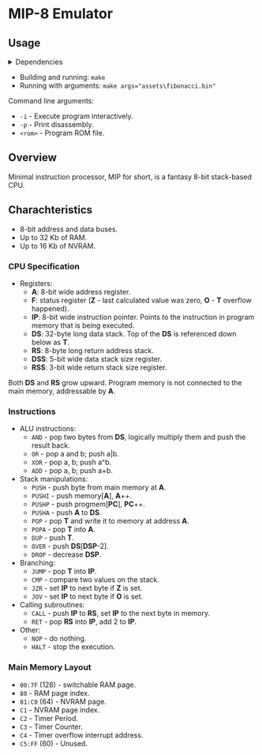 # MIP-8 Emulator

## Usage

<details>
    <summary>Dependencies</summary>
    <ul>
        <li><a href="https://gnuwin32.sourceforge.net/packages/make.htm">GNU Make for Windows</a></li>
        <li><a href="https://www.bellard.org/tcc/">Tiny C compiler</a></li>
    </ul>
</details>

- Building and running: `make`
- Running with arguments: `make args="assets\fibonacci.bin"`

Command line arguments:
- `-i` - Execute program interactively.
- `-p` - Print disassembly.
- `<rom>` - Program ROM file.

## Overview
Minimal instruction processor, MIP for short, is a fantasy 8-bit stack-based CPU.

## Charachteristics
- 8-bit address and data buses.
- Up to 32 Kb of RAM.
- Up to 16 Kb of NVRAM.

### CPU Specification
- Registers:
  - **A**: 8-bit wide address register.
  - **F**: status register (**Z** - last calculated value was zero, **O** - **T** overflow happened).
  - **IP**: 8-bit wide instruction pointer. Points to the instruction in program memory that is being executed.
  - **DS**: 32-byte long data stack. Top of the **DS** is referenced down below as **T**.
  - **RS**: 8-byte long return address stack.
  - **DSS**: 5-bit wide data stack size register. 
  - **RSS**: 3-bit wide return stack size register. 

Both **DS** and **RS** grow upward.
Program memory is not connected to the main memory, addressable by **A**.

### Instructions
- ALU instructions:
  - `AND` - pop two bytes from **DS**, logically multiply them and push the result back.
  - `OR` - pop a and b; push a|b.
  - `XOR` - pop a, b; push a^b.
  - `ADD` - pop a, b; push a+b.
- Stack manipulations:
  - `PUSH` - push byte from main memory at **A**.
  - `PUSHI` - push memory[**A**], **A**++.
  - `PUSHP` - push progmem[**PC**], **PC**++.
  - `PUSHA` - push **A** to **DS**.
  - `POP` - pop **T** and write it to memory at address **A**.
  - `POPA` - pop **T** into **A**.
  - `DUP` - push **T**.
  - `OVER` - push **DS**\[**DSP**-2\].
  - `DROP` - decrease **DSP**.
- Branching:
  - `JUMP` - pop **T** into **IP**.
  - `CMP` - compare two values on the stack.
  - `JZR` - set **IP** to next byte if **Z** is set.
  - `JOV` - set **IP** to next byte if **O** is set.
- Calling subroutines:
  - `CALL` - push **IP** to **RS**, set **IP** to the next byte in memory.
  - `RET` - pop **RS** into **IP**, add 2 to **IP**.
- Other:
  - `NOP` - do nothing.
  - `HALT` - stop the execution.

### Main Memory Layout
- `00:7F` (128) - switchable RAM page.
- `80` - RAM page index.
- `81:C0` (64) - NVRAM page.
- `C1` - NVRAM page index.
- `C2` - Timer Period.
- `C3` - Timer Counter.
- `C4` - Timer overflow interrupt address.
- `C5:FF` (60) - Unused.
